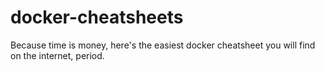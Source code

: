 # docker-cheatsheets
Because time is money, here's the easiest docker cheatsheet you will find on the internet, period.
